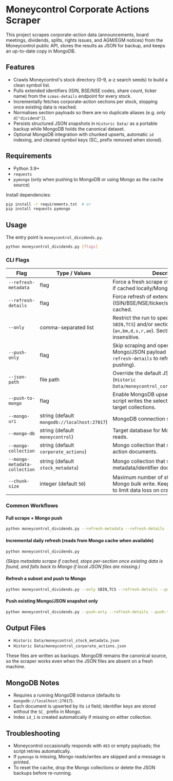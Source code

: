 # Moneycontrol Corporate Actions Scraper

This project scrapes corporate-action data (announcements, board meetings, dividends, splits, rights issues, and AGM/EGM notices) from the Moneycontrol public API, stores the results as JSON for backup, and keeps an up-to-date copy in MongoDB.

## Features
- Crawls Moneycontrol's stock directory (0-9, a-z search seeds) to build a clean symbol list.
- Pulls extended identifiers (ISIN, BSE/NSE codes, share count, ticker name) from the `scmas-details` endpoint for every stock.
- Incrementally fetches corporate-action sections per stock, stopping once existing data is reached.
- Normalises section payloads so there are no duplicate aliases (e.g. only `d["dividend"]`).
- Persists structured JSON snapshots in `Historic Data/` as a portable backup while MongoDB holds the canonical dataset.
- Optional MongoDB integration with chunked upserts, automatic `id` indexing, and cleaned symbol keys (SC_ prefix removed when stored).

## Requirements
- Python 3.9+
- `requests`
- `pymongo` (only when pushing to MongoDB or using Mongo as the cache source)

Install dependencies:

```bash
pip install -r requirements.txt  # or
pip install requests pymongo
```

## Usage

The entry point is `moneycontrol_dividends.py`.

```bash
python moneycontrol_dividends.py [flags]
```

### CLI Flags
| Flag | Type / Values | Description |
| --- | --- | --- |
| `--refresh-metadata` | flag | Force a fresh scrape of stock metadata even if cached locally/Mongo. |
| `--refresh-details` | flag | Force refresh of extended symbol identifiers (ISIN/BSE/NSE/ticker/share count) even if cached. |
| `--only` | comma-separated list | Restrict the run to specific stock ids (e.g. `SBIN,TCS`) and/or section codes (`an,bm,d,s,r,ae`). Section codes are case-insensitive. |
| `--push-only` | flag | Skip scraping and operate on the cached Mongo/JSON payload (combine with `--refresh-details` to refresh identifiers before pushing). |
| `--json-path` | file path | Override the default JSON backup location (`Historic Data/moneycontrol_corporate_actions.json`). |
| `--push-to-mongo` | flag | Enable MongoDB upserts. When set, the script writes the selected dataset to the target collections. |
| `--mongo-uri` | string (default `mongodb://localhost:27017`) | MongoDB connection string. |
| `--mongo-db` | string (default `moneycontrol`) | Target database for Mongo writes and reads. |
| `--mongo-collection` | string (default `corporate_actions`) | Mongo collection that stores corporate-action documents. |
| `--mongo-metadata-collection` | string (default `stock_metadata`) | Mongo collection that stores stock metadata/identifier documents. |
| `--chunk-size` | integer (default `50`) | Maximum number of stock documents per Mongo bulk write. Keep between 25 and 50 to limit data loss on crash. |

### Common Workflows

#### Full scrape + Mongo push
```bash
python moneycontrol_dividends.py --refresh-metadata --refresh-details --push-to-mongo
```

#### Incremental daily refresh (reads from Mongo cache when available)
```bash
python moneycontrol_dividends.py
```
*(Skips metadata scrape if cached, stops per-section once existing data is found, and falls back to Mongo if local JSON files are missing.)*

#### Refresh a subset and push to Mongo
```bash
python moneycontrol_dividends.py --only SBIN,TCS --refresh-details --push-to-mongo --chunk-size 25
```

#### Push existing Mongo/JSON snapshot only
```bash
python moneycontrol_dividends.py --push-only --refresh-details --push-to-mongo
```

## Output Files
- `Historic Data/moneycontrol_stock_metadata.json`
- `Historic Data/moneycontrol_corporate_actions.json`

These files are written as backups. MongoDB remains the canonical source, so the scraper works even when the JSON files are absent on a fresh machine.

## MongoDB Notes
- Requires a running MongoDB instance (defaults to `mongodb://localhost:27017`).
- Each document is upserted by its `id` field; identifier keys are stored without the `SC_` prefix in Mongo.
- Index `id_1` is created automatically if missing on either collection.

## Troubleshooting
- Moneycontrol occasionally responds with `403` or empty payloads; the script retries automatically.
- If `pymongo` is missing, Mongo reads/writes are skipped and a message is printed.
- To reset the cache, drop the Mongo collections or delete the JSON backups before re-running.
